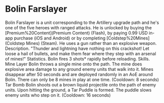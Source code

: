 # Bolin Farslayer

Bolin Farslayer is a unit corresponding to the Artillery upgrade path and he's one of the five heroes with ranged attacks. He is unlocked by buying the [Premium%20Content](Premium Content) (Flash), by paying 0.99 USD in-app purchase (iOS and Android) or by completing [Coldstep%20Mines](Coldstep Mines) (Steam). He uses a gun rather than an explosive weapon.
Description.
"Thunder and lightning have nothing on this crackshot! Let loose a hail of bullets, and make them fear where they step with an arsenal of mines!"
Statistics.
Bolin fires 3 shots* rapidly before reloading.
Skills.
Mine Layer 
 Bolin throws a single mine onto the path. The mine does explosive area damage to any ground enemy units that walk into it. Mines disappear after 50 seconds and are deployed randomly in an AoE around Bolin. There can only be 8 mines in play at one time. (Cooldown: 8 seconds)
Tar Bomb 
Bolin shoots out a brown liquid projectile onto the path of enemy units. Upon hitting the ground, a Tar Puddle is formed. The puddle slows enemy units who step on it. (Cooldown: 16 seconds)